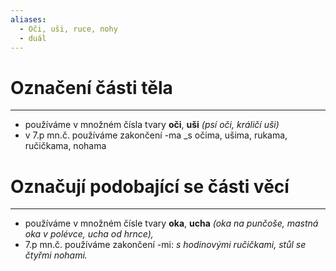 ```yaml
---
aliases:
  - Oči, uši, ruce, nohy
  - duál
---
```


# Označení části těla
---
- používáme v množném čísla tvary **oči**, **uši** _(psí oči, králičí uši)_
- v 7.p mn.č. používáme zakončení -ma _s očima, ušima, rukama, ručičkama, nohama


# Označují podobající se části věcí
---
- používáme v množném čísle tvary **oka**, **ucha** _(oka na punčoše, mastná oka v polévce, ucha od hrnce),_
- 7.p mn.č. používáme zakončení -mi: _s hodinovými ručičkami, stůl se čtyřmi nohami._